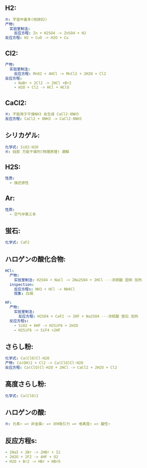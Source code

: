 ## H2:

```yaml
※: 宇宙中最多(地球O2)
产物:
  实验室制法:
    反应方程: Zn + H2SO4 -> ZnSO4 + H2
反应方程: H2 + CuO -> H2O + Cu

```

## Cl2:

```yaml
产物:
  实验室制法:
    反应方程: MnO2 + 4HCl -> MnCl2 + 2H2O + Cl2
反应方程:
    - NaBr + 2Cl2 -> 2HCl +Br2
    - H2O + Cl2 -> HCl + HClO

```

## CaCl2:

```yaml
※: 不能用于干燥NH3 会生成 CaCl2·8NH3
反应方程: CaCl2 + 8NH3 -> CaCl2·8NH3

```

## シリカゲル:

```yaml
化学式: SiO2·H2O
※: 硅胶 万能干燥剂(物理原理) 潮解

```

## H2S:

```yaml
性质:
  - 强还原性

```

## Ar:

```yaml
性质:
  - 空气中第三多
```

## 蛍石:

```yaml
化学式: CaF2

```

## ハロゲンの酸化合物:

```yaml
HCl:
  产物:
    实验室制法: H2SO4 + NaCl -> 2Na2SO4 + 2HCl ···浓硫酸 固体 加热
  inspection:
    反应方程s: NH3 + HCl -> NH4Cl
    现象: 白烟

HF:
  产物:
    实验室制法:
      反应方程: H2SO4 + CaF2 -> 2HF + Na2SO4 ···浓硫酸 蛍石 加热
  反应方程s:
    - SiO2 + 6HF -> H2SiF6 + 2H2O
    - H2SiF6 -> SiF4 +2HF

```

## さらし粉:

```yaml
化学式: Ca(ClO)Cl·H2O
产物: Ca(OH)2 + Cl2 -> Ca(ClO)Cl·H2O
反应方程: Ca(ClO)Cl·H2O + 2HCl -> CaCl2 + 2H2O + Cl2

```

## 高度さらし粉:

```yaml
化学式: Ca(ClO)2

```

## ハロゲンの酸:

```yaml
※: 元素↑ => 非金属↑ => 对H吸引力 => 电离度↑ => 酸性↑

```

## 反应方程s:

```yaml
- 2NaI + 2Br -> 2HBr + I2
- 2H2O + 2F2 -> 4HF + O2
- H2O + Br2 -> HBr + HBrO
```